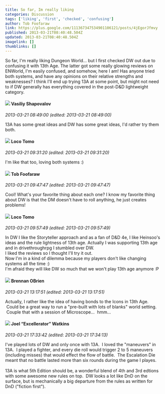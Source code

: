 ```yaml
---
title: So far, Im really liking
categories: Discussion
tags: ['liking', 'first', 'checked', 'confusing']
author: Tob Foofaraw
link: https://plus.google.com/111367347534901106121/posts/4jEgorJfmvy
published: 2013-03-21T08:40:48.504Z
updated: 2013-03-21T08:40:48.504Z
imagelink: []
thumblinks: []
---
```


So far, I&#39;m really liking Dungeon World... but I first checked DW out due to confusing it with 13th Age. The latter got some really glowing reviews on ENWorld, I&#39;m easily confused, and somehow, here I am! Has anyone tried both systems, and have any opinions on their relative strengths and weaknesses? I think I&#39;ll end up trying 13A at some point, but might not need to if DW generally has everything covered in the post-D&amp;D lightweight category.
<div id='comment z125h1u5izrzshdcq23jxtghttfwe51ac04'>
  <h4><img src='{{site.baseurl}}//images/avatars/105808699738403752805_photo.jpg'> Vasiliy Shapovalov</h4>
      <p><cite>2013-03-21 08:49:00 (edited: 2013-03-21 08:49:00)</cite></p>
        <p>13A has some great ideas and DW has some great ideas, I&#39;d rather try them both.</p>
</div>
        

<div id='comment z125h1u5izrzshdcq23jxtghttfwe51ac04'>
  <h4><img src='{{site.baseurl}}//images/avatars/111586032076509581969_photo.jpg'> Loco Tomo</h4>
      <p><cite>2013-03-21 09:31:20 (edited: 2013-03-21 09:31:20)</cite></p>
        <p>I&#39;m like that too, loving both systems :)</p>
</div>
        

<div id='comment z125h1u5izrzshdcq23jxtghttfwe51ac04'>
  <h4><img src='{{site.baseurl}}//images/avatars/111367347534901106121_photo.jpg'> Tob Foofaraw</h4>
      <p><cite>2013-03-21 09:47:47 (edited: 2013-03-21 09:47:47)</cite></p>
        <p>Cool! What&#39;s your favorite thing about each one? I know my favorite thing about DW is that the DM doesn&#39;t have to roll anything, he just creates problems!</p>
</div>
        

<div id='comment z125h1u5izrzshdcq23jxtghttfwe51ac04'>
  <h4><img src='{{site.baseurl}}//images/avatars/111586032076509581969_photo.jpg'> Loco Tomo</h4>
      <p><cite>2013-03-21 09:57:49 (edited: 2013-03-21 09:57:49)</cite></p>
        <p>In DW I like the Storyteller approach and as a fan of D&amp;D 4e, I like Heinsoo&#39;s ideas and the rule lightness of 13th age. Actually I was supporting 13th age and in drivethroughrpg I stumbled over DW. <br />I liked the reviews so I thought I&#39;ll try it out.<br />Now I&#39;m in a kind of dilemma because my players don&#39;t like changing systems all the time :)<br />I&#39;m afraid they will like DW so much that we won&#39;t play 13th age anymore :P</p>
</div>
        

<div id='comment z125h1u5izrzshdcq23jxtghttfwe51ac04'>
  <h4><img src='{{site.baseurl}}//images/avatars/107145464770197437080_photo.jpg'> Brennan OBrien</h4>
      <p><cite>2013-03-21 13:17:51 (edited: 2013-03-21 13:17:51)</cite></p>
        <p>Actually, I rather like the idea of having bonds to the Icons in 13th Age.  Could be a great way to run a &quot;pre-built with lots of blanks&quot; world setting.  Couple that with a session of Microscope...  hmm... </p>
</div>
        

<div id='comment z125h1u5izrzshdcq23jxtghttfwe51ac04'>
  <h4><img src='{{site.baseurl}}//images/avatars/107429473095472584968_photo.jpg'> Joel “Excellerator” Watkins</h4>
      <p><cite>2013-03-21 17:33:42 (edited: 2013-03-21 17:34:13)</cite></p>
        <p>I&#39;ve played lots of DW and only once with 13A.  I loved the &quot;maneuvers&quot; in 13A.  I played a fighter, and every die roll would trigger 2 to 5 maneuvers (including misses) that would effect the flow of battle.  The Escalation Die meant that no battle lasted more than six rounds during the game I playes.<br /><br />13A is what 5th Edition should be, a wonderful blend of 4th and 3rd edtions with some awesome new rules on top.  DW looks a lot like DnD on the surface, but is mechanically a big departure from the rules as written for DnD (&quot;fiction first&quot;).</p>
</div>
        